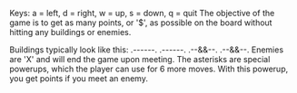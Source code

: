 Keys: 
a = left, d = right, w = up, s = down, q = quit 
The objective of the game is to get as many points, or '$', as possible on the board without hitting any buildings or enemies. 

Buildings typically look like this: 
.------.
.------.
.--&&--.
.--&&--.
Enemies are 'X' and will end the game upon meeting. 
The asterisks are special powerups, which the player can use for 6 more moves. With this powerup, you get points if you meet an enemy. 

